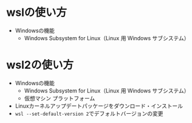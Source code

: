 # wslの使い方

- Windowsの機能
    - Windows Subsystem for Linux（Linux 用 Windows サブシステム）

# wsl2の使い方

- Windowsの機能
    - Windows Subsystem for Linux（Linux 用 Windows サブシステム）
    - 仮想マシン プラットフォーム
- Linuxカーネルアップデートパッケージをダウンロード・インストール
- `wsl --set-default-version 2`でデフォルトバージョンの変更